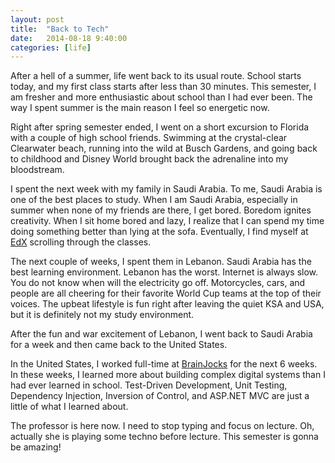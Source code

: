 ```yaml
---
layout: post
title:  "Back to Tech"
date:   2014-08-18 9:40:00
categories: [life]
---
```


After a hell of a summer, life went back to its usual route. School starts today, and my first class starts after less than 30 minutes. This semester, I am fresher and more enthusiastic about school than I had ever been. The way I spent summer is the main reason I feel so energetic now.

Right after spring semester ended, I went on a short excursion to Florida with a couple of high school friends. Swimming at the crystal-clear Clearwater beach, running into the wild at Busch Gardens, and going back to childhood and Disney World brought back the adrenaline into my bloodstream.

I spent the next week with my family in Saudi Arabia. To me, Saudi Arabia is one of the best places to study. When I am Saudi Arabia, especially in summer when none of my friends are there, I get bored. Boredom ignites creativity. When I sit home bored and lazy, I realize that I can spend my time doing something better than lying at the sofa. Eventually, I find myself at [EdX][edx] scrolling through the classes.

The next couple of weeks, I spent them in Lebanon. Saudi Arabia has the best learning environment. Lebanon has the worst. Internet is always slow. You do not know when will the electricity go off. Motorcycles, cars, and people are all cheering for their favorite World Cup teams at the top of their voices. The upbeat lifestyle is fun right after leaving the quiet KSA and USA, but it is definitely not my study environment.

After the fun and war excitement of Lebanon, I went back to Saudi Arabia for a week and then came back to the United States.

In the United States, I worked full-time at [BrainJocks][brainjocks] for the next 6 weeks. In these weeks, I learned more about building complex digital systems than I had ever learned in school. Test-Driven Development, Unit Testing, Dependency Injection, Inversion of Control, and ASP.NET MVC are just a little of what I learned about.

The professor is here now. I need to stop typing and focus on lecture. Oh, actually she is playing some techno before lecture. This semester is gonna be amazing!

[edx]: http://www.edx.org
[brainjocks]: http://www.brainjocks.com